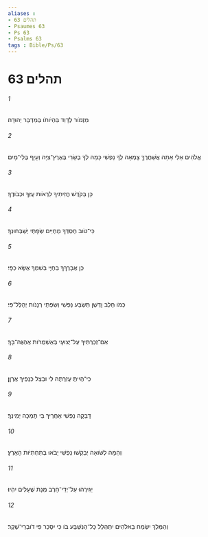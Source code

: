 ```yaml
---
aliases : 
- תהלים 63
- Psaumes 63
- Ps 63
- Psalms 63
tags : Bible/Ps/63
---
```


# תהלים 63

###### 1
מִזְמֹור לְדָוִד בִּהְיֹותֹו בְּמִדְבַּר יְהוּדָה׃
###### 2
אֱלֹהִים אֵלִי אַתָּה אֲשַׁחֲרֶךָּ צָמְאָה לְךָ נַפְשִׁי כָּמַהּ לְךָ בְשָׂרִי בְּאֶרֶץ־צִיָּה וְעָיֵף בְּלִי־מָיִם׃
###### 3
כֵּן בַּקֹּדֶשׁ חֲזִיתִיךָ לִרְאֹות עֻזְּךָ וּכְבֹודֶךָ׃
###### 4
כִּי־טֹוב חַסְדְּךָ מֵחַיִּים שְׂפָתַי יְשַׁבְּחוּנְךָ׃
###### 5
כֵּן אֲבָרֶךְךָ בְחַיָּי בְּשִׁמְךָ אֶשָּׂא כַפָּי׃
###### 6
כְּמֹו חֵלֶב וָדֶשֶׁן תִּשְׂבַּע נַפְשִׁי וְשִׂפְתֵי רְנָנֹות יְהַלֶּל־פִּי׃
###### 7
אִם־זְכַרְתִּיךָ עַל־יְצוּעָי בְּאַשְׁמֻרֹות אֶהְגֶּה־בָּךְ׃
###### 8
כִּי־הָיִיתָ עֶזְרָתָה לִּי וּבְצֵל כְּנָפֶיךָ אֲרַןֵּן׃
###### 9
דָּבְקָה נַפְשִׁי אַחֲרֶיךָ בִּי תָּמְכָה יְמִינֶךָ׃
###### 10
וְהֵמָּה לְשֹׁואָה יְבַקְשׁוּ נַפְשִׁי יָבֹאוּ בְּתַחְתִּיֹּות הָאָרֶץ׃
###### 11
יַגִּירֻהוּ עַל־יְדֵי־חָרֶב מְנָת שֻׁעָלִים יִהְיוּ׃
###### 12
וְהַמֶּלֶךְ יִשְׂמַח בֵּאלֹהִים יִתְהַלֵּל כָּל־הַנִּשְׁבָּע בֹּו כִּי יִסָּכֵר פִּי דֹובְרֵי־שָׁקֶר׃

